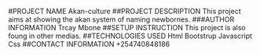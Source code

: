 #PROJECT NAME
Akan-culture
##PROJECT  DESCRIPTION
This project aims at showing the akan system of naming newbornes.
###AUTHOR INFORMATION
Trcay Mbone
##SETUP INSTRUCTION
This project is also foung in other medias.
##TECHNOLOGIES USED
Html
Bootstrup
Javascript
Css
##CONTACT INFORMATION
+254740848186
